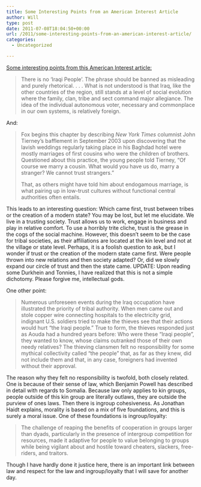 ```yaml
---
title: Some Interesting Points from an American Interest Article
author: Will
type: post
date: 2011-07-08T18:04:50+00:00
url: /2011/some-interesting-points-from-an-american-interest-article/
categories:
  - Uncategorized

---
```

[Some interesting points from this American Interest article:][1]

> There is no ‘Iraqi People’. The phrase should be banned as misleading and purely rhetorical. . . . What is not understood is that Iraq, like the other countries of the region, still stands at a level of social evolution where the family, clan, tribe and sect command major allegiance. The idea of the individual autonomous voter, necessary and commonplace in our own systems, is relatively foreign.

And:

> Fox begins this chapter by describing _New York Times_ columnist John Tierney’s bafflement in September 2003 upon discovering that the lavish weddings regularly taking place in his Baghdad hotel were mostly marriages of first cousins who were the children of brothers. Questioned about this practice, the young people told Tierney, “Of course we marry a cousin. What would you have us do, marry a stranger? We cannot trust strangers.”
> 
> That, as others might have told him about endogamous marriage, is what pairing up in low-trust cultures without functional central authorities often entails.

This leads to an interesting question: Which came first, trust between tribes or the creation of a modern state? You may be lost, but let me elucidate. We live in a trusting society. Trust allows us to work, engage in business and play in relative comfort. To use a horribly trite cliche, trust is the grease in the cogs of the social machine. However, this doesn&#8217;t seem to be the case for tribal societies, as their affiliations are located at the kin level and not at the village or state level. Perhaps, it is a foolish question to ask, but I wonder if trust or the creation of the modern state came first. Were people thrown into new relations and then society adapted? Or, did we slowly expand our circle of trust and then the state came. UPDATE: Upon reading some Durkhein and Tonnies, I have realized that this is not a simple dichotomy. Please forgive me, intellectual gods.

One other point:

> Numerous unforeseen events during the Iraq occupation have illustrated the priority of tribal authority. When men came out and stole copper wire connecting hospitals to the electricity grid, indignant U.S. soldiers tried to make the thieves see that their actions would hurt “the Iraqi people.” True to form, the thieves responded just as Aouda had a hundred years before: Who were these “Iraqi people”, they wanted to know, whose claims outranked those of their own needy relatives? The thieving clansmen felt no responsibility for some mythical collectivity called “the people” that, as far as they knew, did not include them and that, in any case, foreigners had invented without their approval.

The reason why they felt no responsibility is twofold, both closely related. One is because of their sense of law, which Benjamin Powell has described in detail with regards to Somalia. Because law only applies to kin groups, people outside of this kin group are literally outlaws, they are outside the purview of ones laws. Then there is ingroup cohesiveness. As Jonathan Haidt explains, morality is based on a mix of five foundations, and this is surely a moral issue. One of these foundations is ingroup/loyalty:

> The challenge of reaping the benefits of cooperation in groups larger than dyads, particularly in the presence of intergroup competition for resources, made it adaptive for people to value belonging to groups while being vigilant about and hostile toward cheaters, slackers, free-riders, and traitors.

Though I have hardly done it justice here, there is an important link between law and respect for the law and ingroup/loyalty that I will save for another day.

 [1]: http://www.the-american-interest.com/article-bd.cfm?piece=990